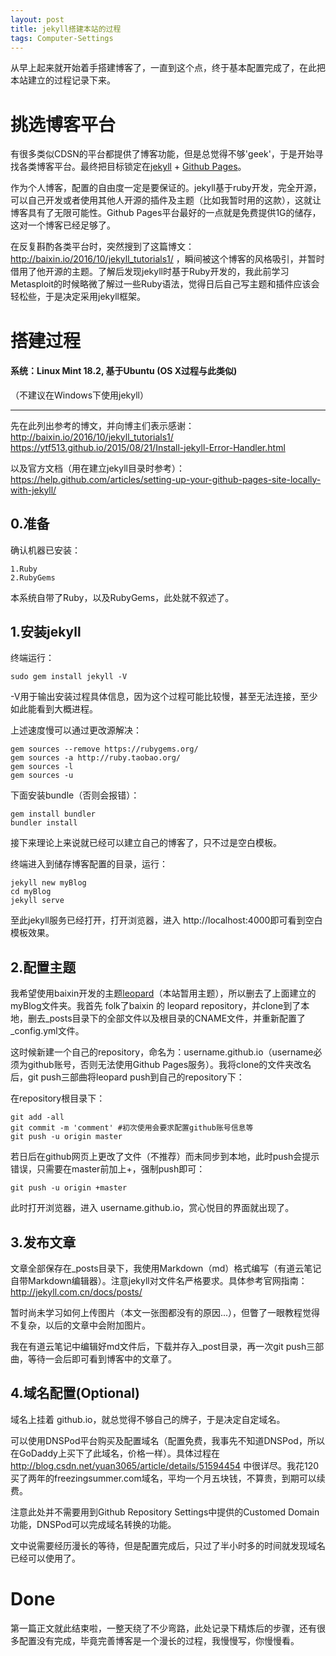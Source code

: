 ```yaml
---
layout: post
title: jekyll搭建本站的过程
tags: Computer-Settings
---
```


从早上起来就开始着手搭建博客了，一直到这个点，终于基本配置完成了，在此把本站建立的过程记录下来。

# 挑选博客平台
有很多类似CDSN的平台都提供了博客功能，但是总觉得不够'geek'，于是开始寻找各类博客平台。最终把目标锁定在[jekyll](http://jekyll.com.cn/) + [Github Pages](https://pages.github.com/)。

作为个人博客，配置的自由度一定是要保证的。jekyll基于ruby开发，完全开源，可以自己开发或者使用其他人开源的插件及主题（比如我暂时用的这款），这就让博客具有了无限可能性。Github Pages平台最好的一点就是免费提供1G的储存，这对一个博客已经足够了。

在反复斟酌各类平台时，突然搜到了这篇博文：http://baixin.io/2016/10/jekyll_tutorials1/ ，瞬间被这个博客的风格吸引，并暂时借用了他开源的主题。了解后发现jekyll时基于Ruby开发的，我此前学习Metasploit的时候略微了解过一些Ruby语法，觉得日后自己写主题和插件应该会轻松些，于是决定采用jekyll框架。

# 搭建过程
#### 系统：Linux Mint 18.2, 基于Ubuntu (OS X过程与此类似)
（不建议在Windows下使用jekyll）

---
先在此列出参考的博文，并向博主们表示感谢：
http://baixin.io/2016/10/jekyll_tutorials1/
https://ytf513.github.io/2015/08/21/Install-jekyll-Error-Handler.html

以及官方文档（用在建立jekyll目录时参考）：
https://help.github.com/articles/setting-up-your-github-pages-site-locally-with-jekyll/

## 0.准备
确认机器已安装：

    1.Ruby
    2.RubyGems

本系统自带了Ruby，以及RubyGems，此处就不叙述了。

## 1.安装jekyll
终端运行：

    sudo gem install jekyll -V

-V用于输出安装过程具体信息，因为这个过程可能比较慢，甚至无法连接，至少如此能看到大概进程。


上述速度慢可以通过更改源解决：

    gem sources --remove https://rubygems.org/
    gem sources -a http://ruby.taobao.org/
    gem sources -l
    gem sources -u
    
下面安装bundle（否则会报错）：

    gem install bundler
    bundler install

接下来理论上来说就已经可以建立自己的博客了，只不过是空白模板。

终端进入到储存博客配置的目录，运行：

    jekyll new myBlog
    cd myBlog
    jekyll serve
至此jekyll服务已经打开，打开浏览器，进入 http://localhost:4000即可看到空白模板效果。


## 2.配置主题
我希望使用baixin开发的主题[leopard](https://github.com/leopardpan/leopardpan.github.io/)（本站暂用主题），所以删去了上面建立的myBlog文件夹。我首先 folk了baixin 的 leopard repository，并clone到了本地，删去_posts目录下的全部文件以及根目录的CNAME文件，并重新配置了 _config.yml文件。

这时候新建一个自己的repository，命名为：username.github.io（username必须为github账号，否则无法使用Github Pages服务）。我将clone的文件夹改名后，git push三部曲将leopard push到自己的repository下：

在repository根目录下：
    
    git add -all
    git commit -m 'comment' #初次使用会要求配置github账号信息等
    git push -u origin master 
若日后在github网页上更改了文件（不推荐）而未同步到本地，此时push会提示错误，只需要在master前加上+，强制push即可：

    git push -u origin +master

此时打开浏览器，进入 username.github.io，赏心悦目的界面就出现了。

## 3.发布文章
文章全部保存在_posts目录下，我使用Markdown（md）格式编写（有道云笔记自带Markdown编辑器）。注意jekyll对文件名严格要求。具体参考官网指南：http://jekyll.com.cn/docs/posts/

暂时尚未学习如何上传图片（本文一张图都没有的原因...），但瞥了一眼教程觉得不复杂，以后的文章中会附加图片。

我在有道云笔记中编辑好md文件后，下载并存入_post目录，再一次git push三部曲，等待一会后即可看到博客中的文章了。

## 4.域名配置(Optional)
域名上挂着 github.io，就总觉得不够自己的牌子，于是决定自定域名。

可以使用DNSPod平台购买及配置域名（配置免费，我事先不知道DNSPod，所以在GoDaddy上买下了此域名，价格一样）。具体过程在 http://blog.csdn.net/yuan3065/article/details/51594454 中很详尽。我花120买了两年的freezingsummer.com域名，平均一个月五块钱，不算贵，到期可以续费。

注意此处并不需要用到Github Repository Settings中提供的Customed Domain功能，DNSPod可以完成域名转换的功能。

文中说需要经历漫长的等待，但是配置完成后，只过了半小时多的时间就发现域名已经可以使用了。

# Done
第一篇正文就此结束啦，一整天绕了不少弯路，此处记录下精炼后的步骤，还有很多配置没有完成，毕竟完善博客是一个漫长的过程，我慢慢写，你慢慢看。
